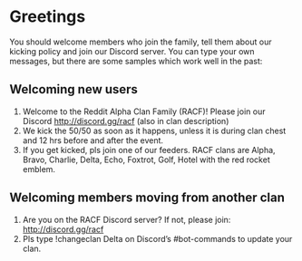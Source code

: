 # Greetings

You should welcome members who join the family, tell them about our kicking policy and join our Discord server. You can type your own messages, but there are some samples which work well in the past:

## Welcoming new users

1. Welcome to the Reddit Alpha Clan Family (RACF)! Please join our Discord http://discord.gg/racf (also in clan description)
2. We kick the 50/50 as soon as it happens, unless it is during clan chest and 12 hrs before and after the event.
3. If you get kicked, pls join one of our feeders. RACF clans are Alpha, Bravo, Charlie, Delta, Echo, Foxtrot, Golf, Hotel with the red rocket emblem.

## Welcoming members moving from another clan

1. Are you on the RACF Discord server? If not, please join: http://discord.gg/racf
2. Pls type !changeclan Delta on Discord’s #bot-commands to update your clan.
